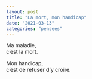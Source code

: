 ```yaml
---
layout: post
title: "La mort, mon handicap"
date: "2021-03-13"
categories: "pensees"
---
```


Ma maladie,  
c’est la mort.  

Mon handicap,  
c’est de refuser d’y croire.  
